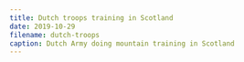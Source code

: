 ```yaml
---
title: Dutch troops training in Scotland
date: 2019-10-29
filename: dutch-troops
caption: Dutch Army doing mountain training in Scotland
---
```

